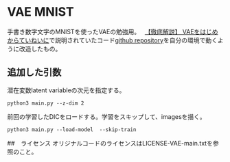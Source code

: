 # VAE MNIST

手書き数字文字のMNISTを使ったVAEの勉強用。　
[【徹底解説】 VAEをはじめからていねいに](https://academ-aid.com/ml/vae)で説明されていたコード[github repository](https://github.com/beginaid/VAE)を自分の環境で動くように改造したもの。  

## 追加した引数

潜在変数latent variableの次元を指定する。  
```
python3 main.py --z-dim 2  
```

前回の学習したDICをロードする。学習をスキップして、imagesを描く。  
```
python3 main.py --load-model  --skip-train  
```

##　ライセンス
オリジナルコードのライセンスはLICENSE-VAE-main.txtを参照のこと。  





